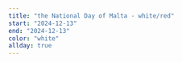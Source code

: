 ```yaml
---
title: "the National Day of Malta - white/red"
start: "2024-12-13"
end: "2024-12-13"
color: "white"
allday: true
---
```


